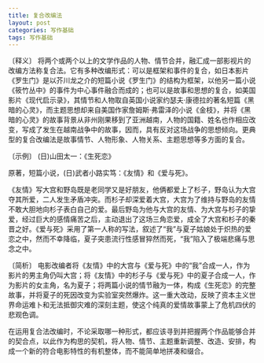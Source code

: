 ```yaml
---
title: 复合改编法
layout: post
categories: 写作基础
tags: 写作基础
---
```


〔释义〕 将两个或两个以上的文学作品的人物、情节合并，融汇成一部影视片的改编方法称复合法。它有多种改编形式：可以是框架和事件的复合，如日本影片《罗生门》是以芥川龙之介的短篇小说《罗生门》的结构为框架，以他另一篇小说《筱竹丛中》的事件为中心事件融合而成的；也可以是故事和思想的复合，如美国影片《现代启示录》，其情节和人物取自英国小说家约瑟夫·康德拉的著名短篇《黑暗的心灵》，而主题思想却来自美国作家詹姆斯·弗雷泽的小说《金枝》，并将《黑暗的心灵》的故事背景从非州刚果移到了亚洲越南，人物的国籍、姓名也作相应改变，写成了发生在越南战争中的故事，因而，具有反对这场战争的思想倾向。更典型的复合改编法是故事情节、人物形象、人物关系、主题思想等多方面的复合。

〔示例〕 (日)山田太一：《生死恋》

原著，短篇小说，(日)武者小路实笃：《友情》和《爱与死》。

《友情》写大宫和野岛既是老同学又是好朋友，他俩都爱上了杉子，野岛认为大宫夺其所爱，二人发生矛盾冲突。而杉子却深爱着大宫，大宫为了维持与野岛的友情不敢大胆地向杉子表白自己的爱。最后野岛为他与大宫的友情、为大宫与杉子的挚爱，经过巨大的感情痛苦之后，主动退出了这场三角恋爱，成全了大宫和杉子的秦晋之好。《爱与死》采用了第一人称的写法，叙述了“我”与夏子姑娘处于炽热的爱恋之中，然而不幸降临，夏子突患流行性感冒猝然而死，“我”陷入了极端悲痛与思念之中。

〔简析〕 电影改编者将《友情》中的大宫与《爱与死》中的“我”合成一人，作为影片的男主角仍叫大宫；将《友情》中的杉子与《爱与死》中的夏子合成一人，作为影片的女主角，名为夏子；将两篇小说的情节融为一体，构成《生死恋》的完整故事，并将夏子的死因改变为实验室突然爆炸。这一重大改动，反映了资本主义世界命运难卜和无法抵御灾难的深刻主题，使这个纯真的爱情故事蒙上了危机四伏的悲观色调。

在运用复合法改编时，不论采取哪一种形式，都应该寻到并把握两个作品能够合并的契合点，以此作为构思的契机，将人物、情节、主题重新调整、改造、安排，构成一个新的符合电影特性的有机整体，而不能简单地拼凑和缀合。 